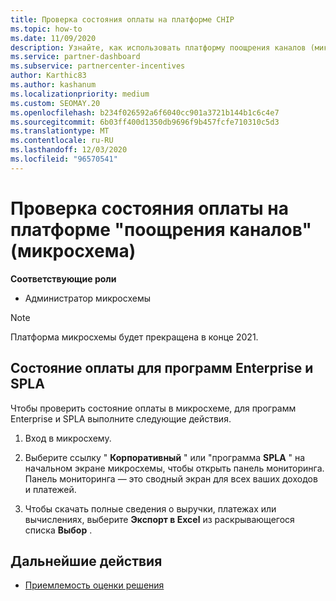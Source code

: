 ```yaml
---
title: Проверка состояния оплаты на платформе CHIP
ms.topic: how-to
ms.date: 11/09/2020
description: Узнайте, как использовать платформу поощрения каналов (микросхемы) для проверки состояния оплаты. Обратите внимание, что микросхема будет прекращена в конце 2021.
ms.service: partner-dashboard
ms.subservice: partnercenter-incentives
author: Karthic83
ms.author: kashanum
ms.localizationpriority: medium
ms.custom: SEOMAY.20
ms.openlocfilehash: b234f026592a6f6040cc901a3721b144b1c6c4e7
ms.sourcegitcommit: 6b03ff400d1350db9696f9b457fcfe710310c5d3
ms.translationtype: MT
ms.contentlocale: ru-RU
ms.lasthandoff: 12/03/2020
ms.locfileid: "96570541"
---
```

# <a name="check-payment-status-in-the-channel-incentives-platform-chip"></a>Проверка состояния оплаты на платформе "поощрения каналов" (микросхема)

**Соответствующие роли**

- Администратор микросхемы

>[!NOTE]
>Платформа микросхемы будет прекращена в конце 2021.

## <a name="payment-status-for-the-enterprise-and-splar-programs"></a>Состояние оплаты для программ Enterprise и SPLA

Чтобы проверить состояние оплаты в микросхеме, для программ Enterprise и SPLA выполните следующие действия.

1. Вход в микросхему.
 
1. Выберите ссылку " **Корпоративный** " или "программа **SPLA** " на начальном экране микросхемы, чтобы открыть панель мониторинга. Панель мониторинга — это сводный экран для всех ваших доходов и платежей.
 
1. Чтобы скачать полные сведения о выручки, платежах или вычислениях, выберите  **Экспорт в Excel** из раскрывающегося списка **Выбор** .

## <a name="next-steps"></a>Дальнейшие действия

- [Приемлемость оценки решения](chip-solution-assessment.md) 
